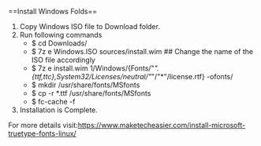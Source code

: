 ==Install Windows Folds==

1. Copy Windows ISO file to Download folder.
2. Run following commands
	* $ cd Downloads/
	* $ 7z e Windows.ISO sources/install.wim  ## Change the name of the ISO file accordingly
	* $ 7z e install.wim 1/Windows/{Fonts/"*".{ttf,ttc},System32/Licenses/neutral/"*"/"*"/license.rtf} -ofonts/
	* $ mkdir /usr/share/fonts/MSfonts
	* $ cp -r *.ttf /usr/share/fonts/MSfonts
	* $ fc-cache -f
3. Installation is Complete.

For more details visit:https://www.maketecheasier.com/install-microsoft-truetype-fonts-linux/
